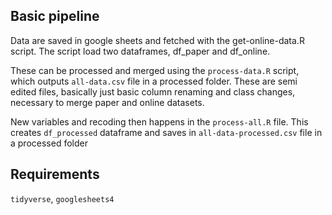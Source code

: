 ## Basic pipeline
Data are saved in google sheets and fetched with the get-online-data.R script.  The script load two dataframes, df_paper and df_online.

These can be processed and merged using the `process-data.R` script, which outputs `all-data.csv` file in a processed folder. 
These are semi edited files, basically just basic column renaming and class changes, necessary to merge paper and online datasets. 

New variables and recoding then happens in the `process-all.R` file. This creates `df_processed` dataframe and saves in `all-data-processed.csv` file in a processed folder

## Requirements
`tidyverse`, `googlesheets4`